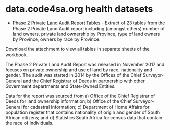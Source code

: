 # data.code4sa.org health datasets
* [Phase 2 Private Land Audit Report Tables](https://data.code4sa.org/d/9ixd-9q3i) - Extract of 23 tables from the Phase 2 Private Land Audit report including (amongst others) number of land owners, private land ownership by Province, type of land owners by Province, owners by race by Province. 

Download the attachment to view all tables in separate sheets of the workbook.

The Phase 2 Private Land Audit Report was released in November 2017 and focuses on private ownership and use of land by race, nationality and gender. The audit was started in 2014 by the Offices of the Chief Surveyor-General and the Chief Registrar of Deeds in partnership with other Government departments and State-Owned Entities.

Data for the report was sourced from a) Office of the Chief Registrar of Deeds for land ownership information; b) Office of the Chief Surveyor-General for cadastral information; c) Department of Home Affairs for population register that contains nationality of origin and gender of South African citizens; and d) Statistics South Africa for census data that contain the race of individuals.